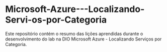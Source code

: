 # Microsoft-Azure---Localizando-Servi-os-por-Categoria
Este repositório contém o resumo das lições aprendidas durante o desenvolvimento do lab na DIO Microsoft Azure - Localizando Serviços por Categoria.
